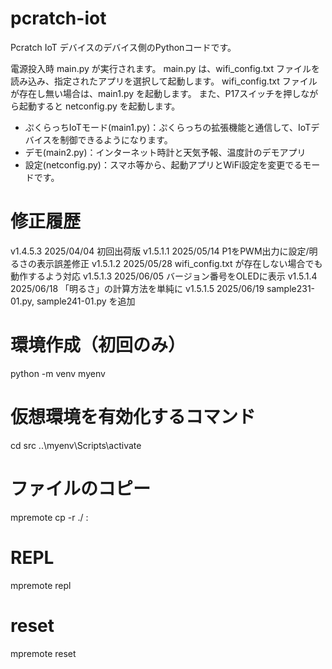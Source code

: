 # pcratch-iot
Pcratch IoT デバイスのデバイス側のPythonコードです。

電源投入時 main.py が実行されます。
main.py は、wifi_config.txt ファイルを読み込み、指定されたアプリを選択して起動します。
wifi_config.txt ファイルが存在し無い場合は、main1.py を起動します。
また、P17スイッチを押しながら起動すると netconfig.py を起動します。

- ぷくらっちIoTモード(main1.py)：ぷくらっちの拡張機能と通信して、IoTデバイスを制御できるようになります。
- デモ(main2.py)：インターネット時計と天気予報、温度計のデモアプリ
- 設定(netconfig.py)：スマホ等から、起動アプリとWiFi設定を変更でるモードです。

# 修正履歴
v1.4.5.3    2025/04/04 初回出荷版
v1.5.1.1    2025/05/14 P1をPWM出力に設定/明るさの表示誤差修正
v1.5.1.2    2025/05/28 wifi_config.txt が存在しない場合でも動作するよう対応
v1.5.1.3    2025/06/05 バージョン番号をOLEDに表示
v1.5.1.4    2025/06/18 「明るさ」の計算方法を単純に
v1.5.1.5    2025/06/19 sample231-01.py, sample241-01.py を追加

# 環境作成（初回のみ）
python -m venv myenv

# 仮想環境を有効化するコマンド
cd src
..\myenv\Scripts\activate

# ファイルのコピー
mpremote cp -r ./ :

# REPL
mpremote repl
# reset
mpremote reset
